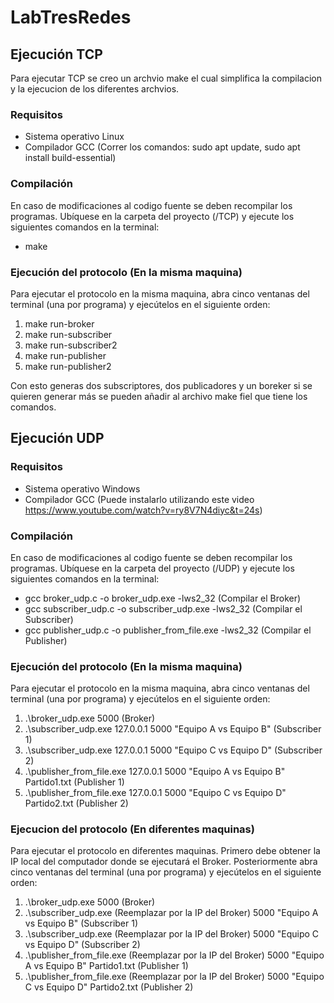 # LabTresRedes


## Ejecución TCP

Para ejecutar TCP se creo un archvio make el cual simplifica la compilacion y la ejecucion de los diferentes archvios.

### Requisitos 
* Sistema operativo Linux
* Compilador GCC (Correr los comandos: sudo apt update, sudo apt install build-essential)

### Compilación 

En caso de modificaciones al codigo fuente  se deben recompilar los programas. Ubíquese en la carpeta del proyecto (/TCP) y ejecute los siguientes comandos en la terminal:

* make

### Ejecución del protocolo (En la misma maquina)

Para ejecutar el protocolo en la misma maquina, abra cinco ventanas del terminal (una por programa) y ejecútelos en el siguiente orden:

1. make run-broker
2. make run-subscriber
3. make run-subscriber2
4. make run-publisher
5. make run-publisher2

Con esto generas dos subscriptores, dos publicadores y un boreker si se quieren generar más se pueden añadir al archivo make fiel que tiene los comandos.

## Ejecución UDP 

### Requisitos 
* Sistema operativo Windows
* Compilador GCC (Puede instalarlo utilizando este video https://www.youtube.com/watch?v=ry8V7N4diyc&t=24s)

### Compilación 

En caso de modificaciones al codigo fuente  se deben recompilar los programas. Ubíquese en la carpeta del proyecto (/UDP) y ejecute los siguientes comandos en la terminal:

* gcc broker_udp.c -o broker_udp.exe -lws2_32 (Compilar  el Broker)
* gcc subscriber_udp.c -o subscriber_udp.exe -lws2_32 (Compilar  el Subscriber)
* gcc publisher_udp.c -o publisher_from_file.exe -lws2_32 (Compilar  el Publisher)

### Ejecución del protocolo (En la misma maquina)

Para ejecutar el protocolo en la misma maquina, abra cinco ventanas del terminal (una por programa) y ejecútelos en el siguiente orden:

1. .\broker_udp.exe 5000 (Broker) 
2. .\subscriber_udp.exe 127.0.0.1 5000 "Equipo A vs Equipo B" (Subscriber 1)
3. .\subscriber_udp.exe 127.0.0.1 5000 "Equipo C vs Equipo D" (Subscriber 2)
4. .\publisher_from_file.exe 127.0.0.1 5000 "Equipo A vs Equipo B" Partido1.txt (Publisher 1)
5. .\publisher_from_file.exe 127.0.0.1 5000 "Equipo C vs Equipo D" Partido2.txt (Publisher 2)

### Ejecucion del protocolo (En diferentes maquinas)

Para ejecutar el protocolo en diferentes maquinas. Primero debe obtener la IP local del computador donde se ejecutará el Broker. Posteriormente abra cinco ventanas del terminal (una por programa) y ejecútelos en el siguiente orden:

1. .\broker_udp.exe 5000 (Broker) 
2. .\subscriber_udp.exe (Reemplazar por la IP del Broker) 5000 "Equipo A vs Equipo B" (Subscriber 1)
3. .\subscriber_udp.exe (Reemplazar por la IP del Broker) 5000 "Equipo C vs Equipo D" (Subscriber 2)
4. .\publisher_from_file.exe (Reemplazar por la IP del Broker) 5000 "Equipo A vs Equipo B" Partido1.txt (Publisher 1)
5. .\publisher_from_file.exe (Reemplazar por la IP del Broker) 5000 "Equipo C vs Equipo D" Partido2.txt (Publisher 2)



